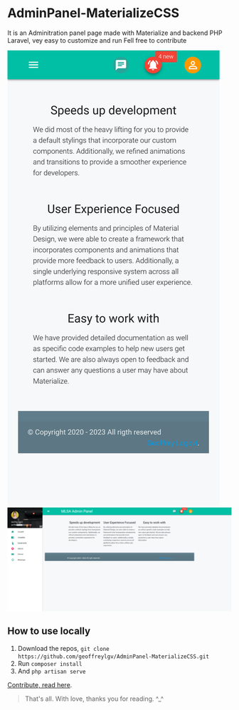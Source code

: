 # AdminPanel-MaterializeCSS

It is an Adminitration panel page made with Materialize and backend PHP Laravel, vey easy to customize and run
Fell free to contribute

<img src="https://github.com/geoffreylgv/AdminPanel-MaterializeCSS/blob/main/images/1.png" alt="On Mobile"/>

<img src="https://github.com/geoffreylgv/AdminPanel-MaterializeCSS/blob/main/images/2.png" alt="On Desktop"/>

## How to use locally

1. Download the repos, ``git clone https://github.com/geoffreylgv/AdminPanel-MaterializeCSS.git``
2. Run ``composer install``
3. And ``php artisan serve``

[Contribute, read here](/instructions/CONTRIBUTING.md).
>That's all. With love, thanks you for reading. ^_^
